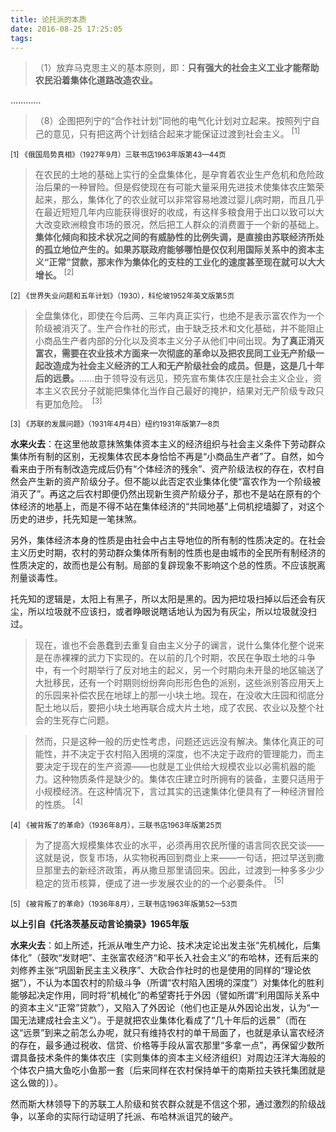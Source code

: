 ```yaml
---
title: 论托派的本质
date: 2016-08-25 17:25:05
tags: 
---
```

>（1）放弃马克思主义的基本原则，即：**只有强大的社会主义工业才能帮助农民沿着集体化道路改造农业。**

…………

>（8）企图把列宁的“合作社计划”同他的电气化计划对立起来。按照列宁自己的意见，只有把这两个计划结合起来才能保证过渡到社会主义。 <sup>[1]</sup>

<sub>[1] 《俄国局势真相》（1927年9月）三联书店1963年版第43—44页</sub>

<!-- more -->
>在农民的土地的基础上实行的全盘集体化，是孕育着农业生产危机和危险政治后果的一种冒险。但是假使现在有可能大量采用先进技术使集体农庄繁荣起来，那么，集体化了的农业就可以非常容易地渡过婴儿病时期，而且几乎在最近短短几年内应能获得很好的收成，有这样多粮食用于出口以致可以大大改变欧洲粮食市场的景况，然后把工人群众的消费置于一个新的基础上。**集体化倾向和技术状况之间的有威胁性的比例失调，是直接由苏联经济所处的孤立地位产生的。如果苏联政府能够哪怕是仅仅利用国际关系中的资本主义“正常”贷款，那末作为集体化的支柱的工业化的速度甚至现在就可以大大增长。** <sup>[2]</sup>

<sub>[2] 《世界失业问题和五年计划》（1930），科伦坡1952年英文版第5页</sub>

>全盘集体化，即使在今后两、三年内真正实行，也绝不是表示富农作为一个阶级被消灭了。生产合作社的形式，由于缺乏技术和文化基础，并不能阻止小商品生产者内部的分化以及资本主义分子从他们中间出现。**为了真正消灭富农，需要在农业技术方面来一次彻底的革命以及把农民同工业无产阶级一起改造成为社会主义经济的工人和无产阶级社会的成员。但是，这是几十年后的远景。**……由于领导没有远见，预先宣布集体农庄是社会主义企业，资本主义农民分子就能把集体化当作自己最好的掩护，结果对无产阶级专政只有更加危险。　<sup>[3]</sup>

<sub>[3] 《苏联的发展问题》（1931年4月4日）纽约1931年版第7—8页</sub>

**水来火去**：在这里他故意抹煞集体资本主义的经济组织与社会主义条件下劳动群众集体所有制的区别，无视集体农民本身恰恰不再是“小商品生产者”了。自然，如今看来由于所有制改造完成后仍有“个体经济的残余”、资产阶级法权的存在，农村自然会产生新的资产阶级分子。但不能以此否定农业集体化使“富农作为一个阶级被消灭了”。再这之后农村即便仍然出现新生资产阶级分子，那也不是站在原有的个体经济的地基上，而是不得不站在集体经济的“共同地基”上伺机挖墙脚了，对这个历史的进步，托先知是一笔抹煞。

另外，集体经济本身的性质是由社会中占主导地位的所有制的性质决定的。在社会主义历史时期，农村的劳动群众集体所有制的性质也是由城市的全民所有制经济的性质决定的，故而也是公有制。局部的复辟现象不影响这个总的性质。不应该脱离剂量谈毒性。

托先知的逻辑是，太阳上有黑子，所以太阳是黑的。因为把垃圾扫掉以后还会有灰尘，所以垃圾就不应该扫，或者睁眼说瞎话地认为因为有灰尘，所以垃圾就没扫过。


>现在，谁也不会愚蠢到去重复自由主义分子的谰言，说什么集体化整个说来是在赤裸裸的武力下实现的。在以前的几个时期，农民在争取土地的斗争中，有一个时期举行了反对地主的起义，另一个时期向未开垦的地区输送了大批移民，还有一个时期则纷纷奔向形形色色的派别，这些派别答应用天上的乐园来补偿农民在地球上的那一小块土地。现在，在没收大庄园和彻底分配土地以后，要把小块土地再联合成大片土地，成了农民、农业以及整个社会的生死存亡问题。

>然而，只是这种一般的历史性考虑，问题还远远没有解决。集体化真正的可能性，并不决定于农村陷入困境的深度，也不决定于政府的管理能力，而主要决定于现在的生产资源——也就是工业供给大规模农业以必需机器的能力。这种物质条件是缺少的。集体农庄建立时所拥有的装备，主要只适用于小规模经济。在这种情况下，言过其实的迅速集体化便具有了一种经济冒险的性质。 <sup>[4]</sup>

<sub>[4] 《被背叛了的革命》（1936年8月），三联书店1963年版第25页</sub>

>为了提高大规模集体农业的水平，必须再用农民所懂的语言同农民交谈——这就是说，恢复市场，从实物税再回到商业上来——一句话，把过早送到撒旦那里去的新经济政策，再从撒旦那里请回来。因此，过渡到一种多多少少稳定的货币核算，便成了进一步发展农业的的一个必要条件。 <sup>[5]</sup>

<sub>[5] 《被背叛了的革命》（1936年8月），三联书店1963年版第52—53页</sub>

**以上引自《托洛茨基反动言论摘录》1965年版**

**水来火去**：如上所述，托派从唯生产力论、技术决定论出发主张“先机械化，后集体化”（鼓吹“发财吧”、主张富农经济“和平长入社会主义”的布哈林，还有后来的刘修养主张“巩固新民主主义秩序”、大砍合作社时的也是使用的同样的“理论依据”），不认为本国农村的阶级斗争（所谓“农村陷入困境的深度”）对集体化的胜利能够起决定作用，同时将“机械化”的希望寄托于外因（譬如所谓“利用国际关系中的资本主义“正常”贷款”），又陷入了外因论（他们也正是从外因论出发，认为“一国无法建成社会主义”）。于是就把农业集体化看成了“几十年后的远景”（而在这“远景”到来之前怎么办呢，就只有维持农村的单干局面了，也就是承认富农经济的存在，最多通过税收、信贷、价格等手段从富农那里“多拿一点”，再保留少数所谓具备技术条件的集体农庄〔实则集体的资本主义经济组织〕对周边汪洋大海般的个体农户搞大鱼吃小鱼那一套〔后来同样在农村保持单干的南斯拉夫铁托集团就是这么做的〕）。

然而斯大林领导下的苏联工人阶级和贫农群众就是不信这个邪，通过激烈的阶级战争，以革命的实际行动证明了托派、布哈林派诅咒的破产。
